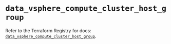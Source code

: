 # `data_vsphere_compute_cluster_host_group`

Refer to the Terraform Registry for docs: [`data_vsphere_compute_cluster_host_group`](https://registry.terraform.io/providers/vmware/vsphere/2.13.0/docs/data-sources/compute_cluster_host_group).
